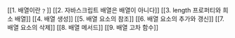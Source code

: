 [[1. 배열이란﹖]]
[[2. 자바스크립트 배열은 배열이 아니다]]
[[3. length 프로퍼티와 희소 배열]]
[[4. 배열 생성]]
[[5. 배열 요소의 참조]]
[[6. 배열 요소의 추가와 갱신]]
[[7. 배열 요소의 삭제]]
[[8. 배열 메서드]]
[[9. 배열 고차 함수]]